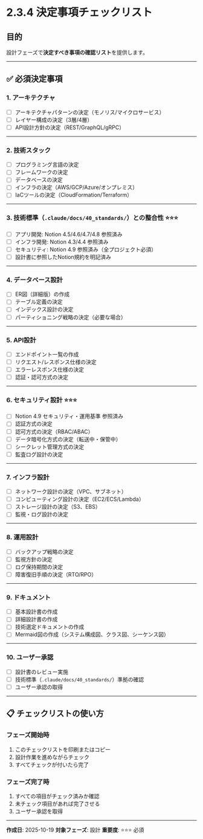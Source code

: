 # 2.3.4 決定事項チェックリスト

## 目的

設計フェーズで**決定すべき事項の確認リスト**を提供します。

---

## ✅ 必須決定事項

### 1. アーキテクチャ

- [ ] アーキテクチャパターンの決定（モノリス/マイクロサービス）
- [ ] レイヤー構成の決定（3層/4層）
- [ ] API設計方針の決定（REST/GraphQL/gRPC）

---

### 2. 技術スタック

- [ ] プログラミング言語の決定
- [ ] フレームワークの決定
- [ ] データベースの決定
- [ ] インフラの決定（AWS/GCP/Azure/オンプレミス）
- [ ] IaCツールの決定（CloudFormation/Terraform）

---

### 3. 技術標準（`.claude/docs/40_standards/`）との整合性 ⭐⭐⭐

- [ ] アプリ開発: Notion 4.5/4.6/4.7/4.8 参照済み
- [ ] インフラ開発: Notion 4.3/4.4 参照済み
- [ ] セキュリティ: Notion 4.9 参照済み（全プロジェクト必須）
- [ ] 設計書に参照したNotion規約を明記済み

---

### 4. データベース設計

- [ ] ER図（詳細版）の作成
- [ ] テーブル定義の決定
- [ ] インデックス設計の決定
- [ ] パーティショニング戦略の決定（必要な場合）

---

### 5. API設計

- [ ] エンドポイント一覧の作成
- [ ] リクエスト/レスポンス仕様の決定
- [ ] エラーレスポンス仕様の決定
- [ ] 認証・認可方式の決定

---

### 6. セキュリティ設計 ⭐⭐⭐

- [ ] Notion 4.9 セキュリティ・運用基準 参照済み
- [ ] 認証方式の決定
- [ ] 認可方式の決定（RBAC/ABAC）
- [ ] データ暗号化方式の決定（転送中・保管中）
- [ ] シークレット管理方式の決定
- [ ] 監査ログ設計の決定

---

### 7. インフラ設計

- [ ] ネットワーク設計の決定（VPC、サブネット）
- [ ] コンピューティング設計の決定（EC2/ECS/Lambda）
- [ ] ストレージ設計の決定（S3、EBS）
- [ ] 監視・ログ設計の決定

---

### 8. 運用設計

- [ ] バックアップ戦略の決定
- [ ] 監視方針の決定
- [ ] ログ保持期間の決定
- [ ] 障害復旧手順の決定（RTO/RPO）

---

### 9. ドキュメント

- [ ] 基本設計書の作成
- [ ] 詳細設計書の作成
- [ ] 技術選定ドキュメントの作成
- [ ] Mermaid図の作成（システム構成図、クラス図、シーケンス図）

---

### 10. ユーザー承認

- [ ] 設計書のレビュー実施
- [ ] 技術標準（`.claude/docs/40_standards/`）準拠の確認
- [ ] ユーザー承認の取得

---

## 📋 チェックリストの使い方

### フェーズ開始時

1. このチェックリストを印刷またはコピー
2. 設計作業を進めながらチェック
3. すべてチェックが付いたら完了

### フェーズ完了時

1. すべての項目がチェック済みか確認
2. 未チェック項目があれば完了させる
3. ユーザー承認を取得

---

**作成日**: 2025-10-19
**対象フェーズ**: 設計
**重要度**: ⭐⭐⭐ 必須
